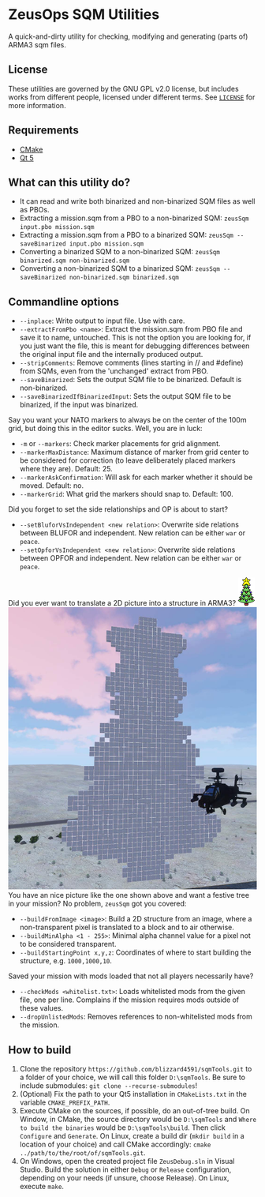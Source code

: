 # ZeusOps SQM Utilities
A quick-and-dirty utility for checking, modifying and generating (parts of) ARMA3 sqm files.

## License
These utilities are governed by the GNU GPL v2.0 license, but includes works from different people, licensed under different terms. See [`LICENSE`](LICENSE) for more information.

## Requirements
 - [CMake](https://cmake.org/)
 - [Qt 5](https://www.qt.io/)

## What can this utility do?
 - It can read and write both binarized and non-binarized SQM files as well as PBOs.
 - Extracting a mission.sqm from a PBO to a non-binarized SQM: `zeusSqm input.pbo mission.sqm`
 - Extracting a mission.sqm from a PBO to a binarized SQM: `zeusSqm --saveBinarized input.pbo mission.sqm`
 - Converting a binarized SQM to a non-binarized SQM: `zeusSqm binarized.sqm non-binarized.sqm`
 - Converting a non-binarized SQM to a binarized SQM: `zeusSqm --saveBinarized non-binarized.sqm binarized.sqm`

## Commandline options
 - `--inplace`: Write output to input file. Use with care.
 - `--extractFromPbo <name>`: Extract the mission.sqm from PBO file and save it to name, untouched. This is not the option you are looking for, if you just want the file, this is meant for debugging differences between the original input file and the internally produced output.
 - `--stripComments`: Remove comments (lines starting in // and #define) from SQMs, even from the 'unchanged' extract from PBO.
 - `--saveBinarized`: Sets the output SQM file to be binarized. Default is non-binarized.
 - `--saveBinarizedIfBinarizedInput`: Sets the output SQM file to be binarized, if the input was binarized.

Say you want your NATO markers to always be on the center of the 100m grid, but doing this in the editor sucks. Well, you are in luck:
 - `-m` or `--markers`: Check marker placements for grid alignment.
 - `--markerMaxDistance`: Maximum distance of marker from grid center to be considered for correction (to leave deliberately placed markers where they are). Default: 25.
 - `--markerAskConfirmation`: Will ask for each marker whether it should be moved. Default: no.
 - `--markerGrid`: What grid the markers should snap to. Default: 100.
 
Did you forget to set the side relationships and OP is about to start?
 - `--setBluforVsIndependent <new relation>`: Overwrite side relations between BLUFOR and independent. New relation can be either `war` or `peace`.
 - `--setOpforVsIndependent <new relation>`: Overwrite side relations between OPFOR and independent. New relation can be either `war` or `peace`.

Did you ever want to translate a 2D picture into a structure in ARMA3?
![2D input for object generation](/tree.png?raw=true "Input picture for the object generation.")
![Generated structure in ARMA3](/treeInGame.jpg?raw=true "The generated structure in ARMA3.")
You have an nice picture like the one shown above and want a festive tree in your mission? No problem, `zeusSqm` got you covered:
 - `--buildFromImage <image>`: Build a 2D structure from an image, where a non-transparent pixel is translated to a block and to air otherwise.
 - `--buildMinAlpha <1 - 255>`: Minimal alpha channel value for a pixel not to be considered transparent.
 - `--buildStartingPoint x,y,z`: Coordinates of where to start building the structure, e.g. `1000,1000,10`.

Saved your mission with mods loaded that not all players necessarily have?
 - `--checkMods <whitelist.txt>`: Loads whitelisted mods from the given file, one per line. Complains if the mission requires mods outside of these values.
 - `--dropUnlistedMods`: Removes references to non-whitelisted mods from the mission.

## How to build
1. Clone the repository `https://github.com/blizzard4591/sqmTools.git` to a folder of your choice, we will call this folder `D:\sqmTools`.
	Be sure to include submodules: `git clone --recurse-submodules`!
2. (Optional) Fix the path to your Qt5 installation in `CMakeLists.txt` in the variable `CMAKE_PREFIX_PATH`.
3. Execute CMake on the sources, if possible, do an out-of-tree build. 
	On Window, in CMake, the source directory would be `D:\sqmTools` and `Where to build the binaries` would be `D:\sqmTools\build`. Then click `Configure` and `Generate`.
	On Linux, create a build dir (`mkdir build` in a location of your choice) and call CMake accordingly: `cmake ../path/to/the/root/of/sqmTools.git`.
4. On Windows, open the created project file `ZeusDebug.sln` in Visual Studio. Build the solution in either `Debug` or `Release` configuration, depending on your needs (if unsure, choose Release).
On Linux, execute `make`.
